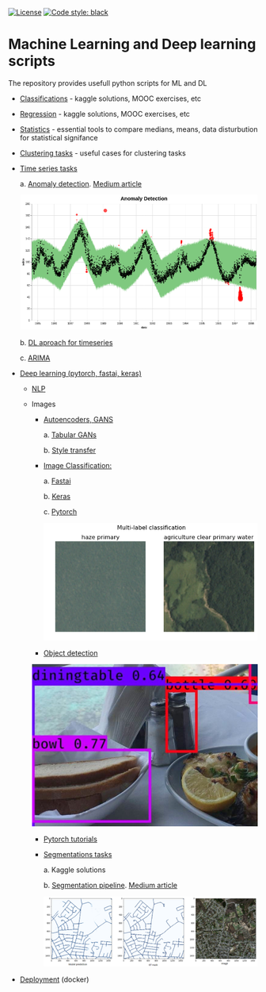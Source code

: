 [![License](https://img.shields.io/badge/License-Apache%202.0-blue.svg)](https://opensource.org/licenses/Apache-2.0) [![Code style: black](https://img.shields.io/badge/code%20style-black-000000.svg)](https://github.com/psf/black)

# Machine Learning and Deep learning scripts
The repository provides usefull python scripts for ML and DL

* [Classifications](https://github.com/Diyago/ML-DL-scripts/tree/master/DEEP%20LEARNING) - kaggle solutions, MOOC exercises, etc
* [Regression](https://github.com/Diyago/ML-DL-scripts/tree/master/regression)  - kaggle solutions, MOOC exercises, etc
* [Statistics](https://github.com/Diyago/ML-DL-scripts/tree/master/statistics) - essential tools to compare medians, means, data disturbution for statistical signifance
* [Clustering tasks](https://github.com/Diyago/ML-DL-scripts/tree/master/clustering) - useful cases for clustering tasks
* [Time series tasks](https://github.com/Diyago/ML-DL-scripts/tree/master/time%20series%20regression)
 
    a. [Anomaly detection](https://github.com/Diyago/ML-DL-scripts/tree/96825d152203ade61306f4afeeffcd31fc11b01c/time%20series%20regression/anomaly%20detection). [Medium article](https://medium.com/p/4c661f6f165f/)
   
    ![Anomaly detection](./images/anomaly-detection.png)
    
    b. [DL aproach for timeseries](https://github.com/Diyago/ML-DL-scripts/tree/96825d152203ade61306f4afeeffcd31fc11b01c/time%20series%20regression/DL%20aproach%20for%20timeseries)
   
    c. [ARIMA](https://github.com/Diyago/ML-DL-scripts/tree/96825d152203ade61306f4afeeffcd31fc11b01c/time%20series%20regression/ARIMA)
 

* [Deep learning (pytorch, fastai, keras)](https://github.com/Diyago/ML-DL-scripts/tree/master/DEEP%20LEARNING)
  * [NLP](https://github.com/Diyago/ML-DL-scripts/tree/master/NLP)
  * Images
      * [Autoencoders, GANS](https://github.com/Diyago/ML-DL-scripts/tree/master/DEEP%20LEARNING/Autoencoders%20GANS)
        
        a. [Tabular GANs](https://github.com/Diyago/ML-DL-scripts/tree/96825d152203ade61306f4afeeffcd31fc11b01c/DEEP%20LEARNING/Autoencoders%20GANS/GAN-for-tabular-data)
        
        b. [Style transfer](https://github.com/Diyago/ML-DL-scripts/tree/96825d152203ade61306f4afeeffcd31fc11b01c/DEEP%20LEARNING/Autoencoders%20GANS/Style%20transfer)
      * [Image Classification:](https://github.com/Diyago/ML-DL-scripts/tree/master/DEEP%20LEARNING/image%20classification)
         
         a. [Fastai](https://github.com/Diyago/ML-DL-scripts/tree/master/DEEP%20LEARNING/image%20classification/fastai)
         
         b. [Keras](https://github.com/Diyago/ML-DL-scripts/tree/master/DEEP%20LEARNING/image%20classification/keras)
         
         c. [Pytorch](https://github.com/Diyago/ML-DL-scripts/tree/master/DEEP%20LEARNING/image%20classification)
         
          ![Anomaly detection](./images/img_class.png)
      * [Object detection](https://github.com/Diyago/ML-DL-scripts/tree/master/DEEP%20LEARNING/Object%20detection)

      ![Object detecyion](./images/object_detections.jpg)
        
      * [Pytorch tutorials](https://github.com/Diyago/ML-DL-scripts/tree/master/DEEP%20LEARNING/Pytorch%20from%20scratch)
      * [Segmentations tasks](https://github.com/Diyago/ML-DL-scripts/tree/master/DEEP%20LEARNING/segmentation)
        
        a. Kaggle solutions
        
        b. [Segmentation pipeline](https://github.com/Diyago/ML-DL-scripts/tree/master/DEEP%20LEARNING/segmentation/Segmentation%20pipeline). [Medium article](https://towardsdatascience.com/road-detection-using-segmentation-models-and-albumentations-libraries-on-keras-d5434eaf73a8)
       
        ![Road Detection](./images/road-detection)

* [Deployment](https://github.com/Diyago/ML-DL-scripts/tree/master/deployment) (docker)
 